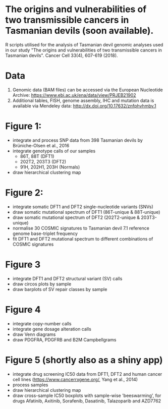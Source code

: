 # The origins and vulnerabilities of two transmissible cancers in Tasmanian devils (soon available).
R scripts utilised for the analysis of Tasmanian devil genomic analyses used in our study "The origins and vulnerabilities of two transmissible cancers in Tasmanian devils". Cancer Cell 33(4), 607-619 (2018).

# Data
1. Genomic data (BAM files) can be accessed via the European Nucleotide Archive: https://www.ebi.ac.uk/ena/data/view/PRJEB21902
2. Additional tables, FISH, genome assembly, IHC and mutation data is available via Mendeley data: http://dx.doi.org/10.17632/znfphvhmbv.1 

# Figure 1:
- integrate and process SNP data from 398 Tasmanian devils by Brüniche-Olsen et al., 2016
- integrate genotype calls of our samples
  - 86T, 88T (DFT1)
  - 202T2, 203T3 (DFT2)
  - 91H, 202H1, 203H (Normals)
- draw hierarchical clustering map

# Figure 2:
- integrate somatic DFT1 and DFT2 single-nucleotide variants (SNVs)
- draw somatic mutational spectrum of DFT1 (86T-unique & 88T-unique)
- draw somatic mutational spectrum of DFT2 (202T2-unique & 203T3-unique)
- normalise 30 COSMIC signatures to Tasmanian devil 7.1 reference genome base-triplet frequency
- fit DFT1 and DFT2 mutational spectrum to different combinations of COSMIC signatures

# Figure 3
- integrate DFT1 and DFT2 structural variant (SV) calls
- draw circos plots by sample
- draw barplots of SV repair classes by sample

# Figure 4
- integrate copy-number calls
- integrate gene dosage alteration calls
- draw Venn diagrams
- draw PDGFRA, PDGFRB and B2M Campbellgrams

# Figure 5 (shortly also as a shiny app)
- integrate drug screening IC50 data from DFT1, DFT2 and human cancer cell lines (https://www.cancerrxgene.org/, Yang et al., 2014)
- process samples
- draw hierarchical clustering map
- draw cross-sample IC50 boxplots with sample-wise 'beeswarming', for drugs Afatinib, Axitinib, Sorafenib, Dasatinib, Talazoparib and AZD7762
